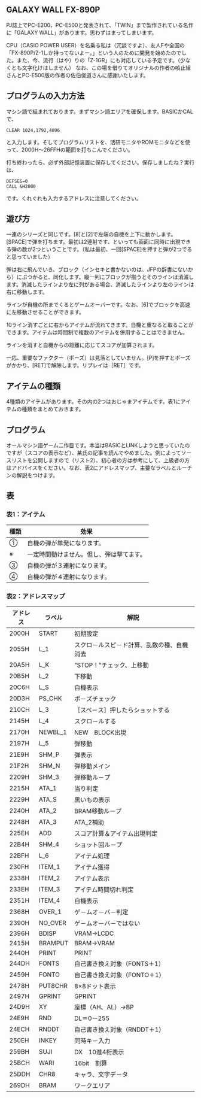 ## GALAXY WALL FX-890P

PJ誌上でPC-E200、PC-E500と発表されて、「TWIN」まで製作されている名作に「GALAXY WALL」があります。思わずはまってしまいます。

CPU（CASIO POWER USER）を名乗る私は（冗談ですよ）、友人Fや全国の「FX-890P/Z-1しか持ってないよー。」という人のために開発を始めたのでした。また、今、流行（はや）りの「Z-1GR」にも対応している予定です。（少なくとも文字化けはしません）
なお、この場を借りてオリジナルの作者の咳止組さんとPC-E500版の作者の佐伯俊道さんに感謝いたします。

## プログラムの入力方法

マシン語で組まれております。まずマシン語エリアを確保します。BASICかCALで、

```
CLEAR 1024,1792,4096
```

と入力します。そしてプログラムリストを、活研モニタやROMモニタなどを使って、2000H～26FFHの範囲を打ちこんでください。

打ち終わったら、必ず外部記憶装置に保存してください。保存しましたね？実行は、

```
DEFSEG=0
CALL &H2000
```

です。くれぐれも入力するアドレスに注意してください。

## 遊び方

一連のシリーズと同じです。[8]と[2]で左端の自機を上下に動かします。[SPACE]で弾を打ちます。最初は2連射です、といっても画面に同時に出現できる弾の数が2つということです。（私は最初、一回[SPACE]を押すと弾が2つでると思っていました）

弾は右に飛んでいき、ブロック（インセキと書かないのは、JFPの辞書にないから）にぶつかると、同化します。縦一列にブロックが揃うとそのラインは消滅します。消滅したラインより左に列がある場合、消滅したラインより左のラインは右に移動します。

ラインが自機の所までくるとゲームオーバーです。なお、[6]でブロックを高速に左移動させることができます。

10ライン消すごとに右からアイテムが流れてきます。自機と重なると取ることができます。アイテムは時間制で複数のアイテムを併用することはできません。

ラインを消すと自機からの距離に応じてスコアが加算されます。

一応、重要なファクター（ポーズ）は見落としていません。[P]を押すとポーズがかかり、[RET]で解除します。リプレイは［RET］です。

## アイテムの種類

4種類のアイテムがあります。その内の2つはおじゃまアイテムです。表1にアイテムの種類をまとめておきます。

## プログラム

オールマシン語ゲーム二作目です。本当はBASICとLINKしようと思っていたのですが（スコアの表示など）、某氏の記事を読んでやめました。例によってソースリストを公開しますので（リスト2）、初心者の方は参考にして、上級者の方はアドバイスをください。なお、表2にアドレスマップ、主要なラベルとルーチンの解説をつけます。

## 表

### 表1：アイテム

| 種類 | 効果 |
| --- | --- |
| ① | 自機の弾が単発になります。 |
| ※ | 一定時間動けません。但し、弾は撃てます。 |
| ③ | 自機の弾が３連射になります。 |
| ④ | 自機の弾が４連射になります。 |

### 表2：アドレスマップ

| アドレス | ラベル | 解説 |
| --- | --- | --- |
| 2000H | START | 初期設定 |
| 2055H | L_1 | スクロ－ルスピ－ド計算、乱数の種、自機消去 |
| 20A5H | L_K | ”STOP！”チェック、上移動 |
| 20B5H | L_2 | 下移動 |
| 20C6H | L_S | 自機表示 |
| 20D3H | PS_CHK| ポ－ズチェック |
| 210CH | L_3 | ［スペ－ス］押したらショットする |
| 2145H | L_4 | スクロ－ルする |
| 2170H | NEWBL_1 | NEW　BLOCK出現 |
| 2197H | L_5 | 弾移動 |
| 21E9H | SHM_P | 弾表示 |
| 21F2H | SHM_N | 弾移動メイン |
| 2209H | SHM_3 | 弾移動ル－プ |
| 2215H | ATA_1 | 当り判定 |
| 2229H | ATA_S | 黒いもの表示 |
| 2240H | ATA_2 | BRAM移動ル－プ |
| 2248H | ATA_3 | ATA_2補助 |
| 225EH | ADD | スコア計算＆アイテム出現判定 |
| 22B4H | SHM_4 | ショット回ル－プ |
| 22BFH | L_6 | アイテム処理 |
| 230FH | ITEM_1 | アイテム獲得 |
| 2338H | ITEM_2 | アイテム表示 |
| 233EH | ITEM_3 | アイテム時間切れ判定 |
| 2351H | ITEM_4 | 自機表示 |
| 2368H | OVER_1 | ゲ－ムオ－バ－判定 |
| 2390H | NO_OVER | ゲ－ムオ－バ－ではない |
| 2396H | BDISP | VRAM→LCDC |
| 2415H | BRAMPUT | BRAM→VRAM |
| 2440H | PRINT | PRINT |
| 244DH | FONTS | 自己書き換え対象（FONTS＋1） |
| 2459H | FONTO | 自己書き換え対象（FONTO＋1） |
| 2478H | PUT8CHR | 8×8ドット表示 |
| 2497H | GPRINT | GPRINT |
| 24D9H | XY | 座標（AH、AL）→BP |
| 24E9H | RND | DL＝0ー255 |
| 24ECH | RNDDT | 自己書き換え対象（RNDDT＋1） |
| 250EH | INKEY | 同時キ－入力 |
| 259BH | SUJI | DX　10進4桁表示 |
| 25BCH | WARI | 16bit　割算 |
| 25DDH | CHR8 | キャラ、文字デ－タ |
| 269DH | BRAM | ワ－クエリア |
